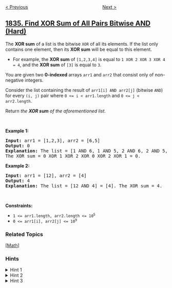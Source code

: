 <!--|This file generated by command(leetcode description); DO NOT EDIT.    |-->
<!--+----------------------------------------------------------------------+-->
<!--|@author    openset <openset.wang@gmail.com>                           |-->
<!--|@link      https://github.com/openset                                 |-->
<!--|@home      https://github.com/openset/leetcode                        |-->
<!--+----------------------------------------------------------------------+-->

[< Previous](../single-threaded-cpu "Single-Threaded CPU")
　　　　　　　　　　　　　　　　
[Next >](../remove-duplicates-from-an-unsorted-linked-list "Remove Duplicates From an Unsorted Linked List")

## [1835. Find XOR Sum of All Pairs Bitwise AND (Hard)](https://leetcode.com/problems/find-xor-sum-of-all-pairs-bitwise-and "所有数对按位与结果的异或和")

<p>The <strong>XOR sum</strong> of a list is the bitwise <code>XOR</code> of all its elements. If the list only contains one element, then its <strong>XOR sum</strong> will be equal to this element.</p>

<ul>
	<li>For example, the <strong>XOR sum</strong> of <code>[1,2,3,4]</code> is equal to <code>1 XOR 2 XOR 3 XOR 4 = 4</code>, and the <strong>XOR sum</strong> of <code>[3]</code> is equal to <code>3</code>.</li>
</ul>

<p>You are given two <strong>0-indexed</strong> arrays <code>arr1</code> and <code>arr2</code> that consist only of non-negative integers.</p>

<p>Consider the list containing the result of <code>arr1[i] AND arr2[j]</code> (bitwise <code>AND</code>) for every <code>(i, j)</code> pair where <code>0 &lt;= i &lt; arr1.length</code> and <code>0 &lt;= j &lt; arr2.length</code>.</p>

<p>Return <em>the <strong>XOR sum</strong> of the aforementioned list</em>.</p>

<p>&nbsp;</p>
<p><strong>Example 1:</strong></p>

<pre>
<strong>Input:</strong> arr1 = [1,2,3], arr2 = [6,5]
<strong>Output:</strong> 0
<strong>Explanation:</strong> The list = [1 AND 6, 1 AND 5, 2 AND 6, 2 AND 5, 3 AND 6, 3 AND 5] = [0,1,2,0,2,1].
The XOR sum = 0 XOR 1 XOR 2 XOR 0 XOR 2 XOR 1 = 0.
</pre>

<p><strong>Example 2:</strong></p>

<pre>
<strong>Input:</strong> arr1 = [12], arr2 = [4]
<strong>Output:</strong> 4
<strong>Explanation:</strong> The list = [12 AND 4] = [4]. The XOR sum = 4.
</pre>

<p>&nbsp;</p>
<p><strong>Constraints:</strong></p>

<ul>
	<li><code>1 &lt;= arr1.length, arr2.length &lt;= 10<sup>5</sup></code></li>
	<li><code>0 &lt;= arr1[i], arr2[j] &lt;= 10<sup>9</sup></code></li>
</ul>

### Related Topics
  [[Math](../../tag/math/README.md)]

### Hints
<details>
<summary>Hint 1</summary>
Think about (a&b) ^ (a&c). Can you simplify this expression?
</details>

<details>
<summary>Hint 2</summary>
It is equal to a&(b^c). Then, (arr1[i]&arr2[0])^(arr1[i]&arr2[1]).. = arr1[i]&(arr2[0]^arr2[1]^arr[2]...).
</details>

<details>
<summary>Hint 3</summary>
Let arr2XorSum = (arr2[0]^arr2[1]^arr2[2]...), arr1XorSum = (arr1[0]^arr1[1]^arr1[2]...) so the final answer is (arr2XorSum&arr1[0]) ^ (arr2XorSum&arr1[1]) ^ (arr2XorSum&arr1[2]) ^ ... = arr2XorSum & arr1XorSum.
</details>
